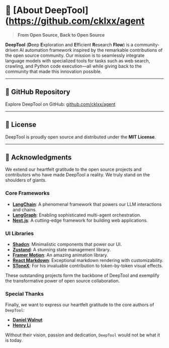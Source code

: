 # 🔧 [About DeepTool](https://github.com/cklxx/agent

> **From Open Source, Back to Open Source**

**DeepTool** (**D**eep **E**xploration and **E**fficient **R**esearch **Flow**) is a community-driven AI automation framework inspired by the remarkable contributions of the open source community. Our mission is to seamlessly integrate language models with specialized tools for tasks such as web search, crawling, and Python code execution—all while giving back to the community that made this innovation possible.

---

## 🌟 GitHub Repository

Explore DeepTool on GitHub: [github.com/cklxx/agent](https://github.com/cklxx/agent)

---

## 📜 License

DeepTool is proudly open source and distributed under the **MIT License**.

---

## 🙌 Acknowledgments

We extend our heartfelt gratitude to the open source projects and contributors who have made DeepTool a reality. We truly stand on the shoulders of giants.

### Core Frameworks
- **[LangChain](https://github.com/langchain-ai/langchain)**: A phenomenal framework that powers our LLM interactions and chains.
- **[LangGraph](https://github.com/langchain-ai/langgraph)**: Enabling sophisticated multi-agent orchestration.
- **[Next.js](https://nextjs.org/)**: A cutting-edge framework for building web applications.

### UI Libraries
- **[Shadcn](https://ui.shadcn.com/)**: Minimalistic components that power our UI.
- **[Zustand](https://zustand.docs.pmnd.rs/)**: A stunning state management library.
- **[Framer Motion](https://www.framer.com/motion/)**: An amazing animation library.
- **[React Markdown](https://www.npmjs.com/package/react-markdown)**: Exceptional markdown rendering with customizability.
- **[SToneX](https://github.com/stonexer)**: For his invaluable contribution to token-by-token visual effects.

These outstanding projects form the backbone of DeepTool and exemplify the transformative power of open source collaboration.

### Special Thanks
Finally, we want to express our heartfelt gratitude to the core authors of `DeepTool`:

- **[Daniel Walnut](https://github.com/hetaoBackend/)**
- **[Henry Li](https://github.com/magiccube/)**

Without their vision, passion and dedication, `DeepTool` would not be what it is today.
